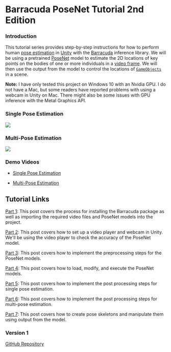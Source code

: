 # Barracuda PoseNet Tutorial 2nd Edition

### Introduction

This tutorial series provides step-by-step instructions for how to perform human [pose estimation](https://www.fritz.ai/pose-estimation/) in [Unity](https://unity.com/) with the [Barracuda](https://docs.unity3d.com/Packages/com.unity.barracuda@2.1/manual/index.html) inference library. We will be using a pretrained [PoseNet](https://medium.com/tensorflow/real-time-human-pose-estimation-in-the-browser-with-tensorflow-js-7dd0bc881cd5) model to estimate the 2D locations of key points on the bodies of one or more individuals in a [video frame](https://en.wikipedia.org/wiki/Film_frame). We will then use the output from the model to control the locations of [`GameObjects`](https://docs.unity3d.com/ScriptReference/GameObject.html) in a scene.

**Note:** I have only tested this project on Windows 10 with an Nvidia GPU. I do not have a Mac, but some readers have reported problems with using a webcam in Unity on Mac. There might also be some issues with GPU inference with the Metal Graphics API.

### Single Pose Estimation

![](https://github.com/cj-mills/christianjmills/raw/master/images/barracuda-posenet-tutorial-v2/part-7/single-pose-test.gif)

### Multi-Pose Estimation

![](https://github.com/cj-mills/christianjmills/raw/master/images/barracuda-posenet-tutorial-v2/part-7/multi-pose-test.gif)

### Demo Videos

* [Single Pose Estimation](https://youtu.be/KQyJgXss9NA)

* [Multi-Pose Estimation](https://youtu.be/F995ZadTZik)

## Tutorial Links

[Part 1](https://christianjmills.com/Barracuda-PoseNet-Tutorial-V2-1/): This post covers the process for installing the Barracuda package as well as importing the required video files and PoseNet models into the project.

[Part 2](https://christianjmills.com/Barracuda-PoseNet-Tutorial-V2-2/): This post covers how to set up a video player and webcam in Unity. We'll be using the video player to check the accuracy of the PoseNet model.

[Part 3](https://christianjmills.com/Barracuda-PoseNet-Tutorial-V2-3/): This post covers how to implement the preprocessing steps for the PoseNet models.

[Part 4](https://christianjmills.com/Barracuda-PoseNet-Tutorial-V2-4/): This post covers how to load, modify, and execute the PoseNet models.

[Part 5](https://christianjmills.com/Barracuda-PoseNet-Tutorial-V2-5/): This post covers how to implement the post processing steps for single pose estimation.

[Part 6](https://christianjmills.com/Barracuda-PoseNet-Tutorial-V2-6/): This post covers how to implement the post processing steps for multi-pose estimation.

[Part 7](https://christianjmills.com/Barracuda-PoseNet-Tutorial-V2-7/): This post covers how to create pose skeletons and manipulate them using output from the model.



### Version 1

[GitHub Repository](https://github.com/cj-mills/Barracuda-PoseNet-Tutorial/tree/Version-1)

